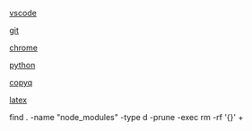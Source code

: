 [vscode](contents/vscode/vscode.md)

[git](contents/git/git.md)

[chrome](contents/chrome/chrome.md)

[python](contents/python/python.md)

<!-- https://www.youtube.com/watch?v=SB_cjB4yBZc -->

[copyq](contents/copyq/copyq.md)

<!-- https://www.youtube.com/watch?v=1_l-TNKPw-0 -->


<!-- [fsearch](contents/fsearch/fsearch.md) -->





[latex](contents/latex/latex.md)
 





<!-- node -->

find . -name "node_modules" -type d -prune -exec rm -rf '{}' +
